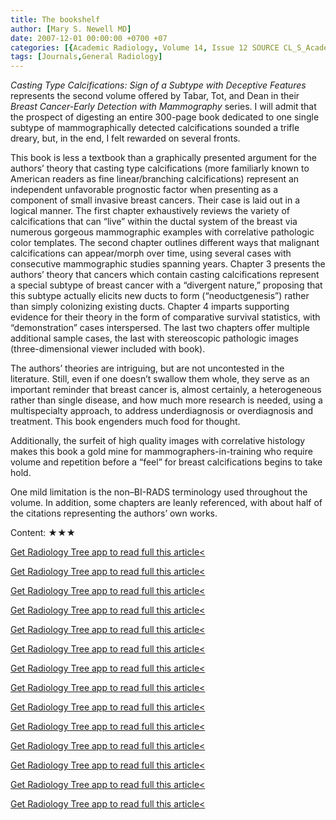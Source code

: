 ```yaml
---
title: The bookshelf
author: [Mary S. Newell MD]
date: 2007-12-01 00:00:00 +0700 +07
categories: [{Academic Radiology, Volume 14, Issue 12 SOURCE CL_S_AcademicRadiologyVolume14Issue12 1}]
tags: [Journals,General Radiology]
---
```

_Casting Type Calcifications: Sign of a Subtype with Deceptive Features_ represents the second volume offered by Tabar, Tot, and Dean in their _Breast Cancer-Early Detection with Mammography_ series. I will admit that the prospect of digesting an entire 300-page book dedicated to one single subtype of mammographically detected calcifications sounded a trifle dreary, but, in the end, I felt rewarded on several fronts.

This book is less a textbook than a graphically presented argument for the authors’ theory that casting type calcifications (more familiarly known to American readers as fine linear/branching calcifications) represent an independent unfavorable prognostic factor when presenting as a component of small invasive breast cancers. Their case is laid out in a logical manner. The first chapter exhaustively reviews the variety of calcifications that can “live” within the ductal system of the breast via numerous gorgeous mammographic examples with correlative pathologic color templates. The second chapter outlines different ways that malignant calcifications can appear/morph over time, using several cases with consecutive mammographic studies spanning years. Chapter 3 presents the authors’ theory that cancers which contain casting calcifications represent a special subtype of breast cancer with a “divergent nature,” proposing that this subtype actually elicits new ducts to form (“neoductgenesis”) rather than simply colonizing existing ducts. Chapter 4 imparts supporting evidence for their theory in the form of comparative survival statistics, with “demonstration” cases interspersed. The last two chapters offer multiple additional sample cases, the last with stereoscopic pathologic images (three-dimensional viewer included with book).

The authors’ theories are intriguing, but are not uncontested in the literature. Still, even if one doesn’t swallow them whole, they serve as an important reminder that breast cancer is, almost certainly, a heterogeneous rather than single disease, and how much more research is needed, using a multispecialty approach, to address underdiagnosis or overdiagnosis and treatment. This book engenders much food for thought.

Additionally, the surfeit of high quality images with correlative histology makes this book a gold mine for mammographers-in-training who require volume and repetition before a “feel” for breast calcifications begins to take hold.

One mild limitation is the non–BI-RADS terminology used throughout the volume. In addition, some chapters are leanly referenced, with about half of the citations representing the authors’ own works.

Content: ★★★

[Get Radiology Tree app to read full this article<](https://clinicalpub.com/app)

[Get Radiology Tree app to read full this article<](https://clinicalpub.com/app)

[Get Radiology Tree app to read full this article<](https://clinicalpub.com/app)

[Get Radiology Tree app to read full this article<](https://clinicalpub.com/app)

[Get Radiology Tree app to read full this article<](https://clinicalpub.com/app)

[Get Radiology Tree app to read full this article<](https://clinicalpub.com/app)

[Get Radiology Tree app to read full this article<](https://clinicalpub.com/app)

[Get Radiology Tree app to read full this article<](https://clinicalpub.com/app)

[Get Radiology Tree app to read full this article<](https://clinicalpub.com/app)

[Get Radiology Tree app to read full this article<](https://clinicalpub.com/app)

[Get Radiology Tree app to read full this article<](https://clinicalpub.com/app)

[Get Radiology Tree app to read full this article<](https://clinicalpub.com/app)

[Get Radiology Tree app to read full this article<](https://clinicalpub.com/app)

[Get Radiology Tree app to read full this article<](https://clinicalpub.com/app)